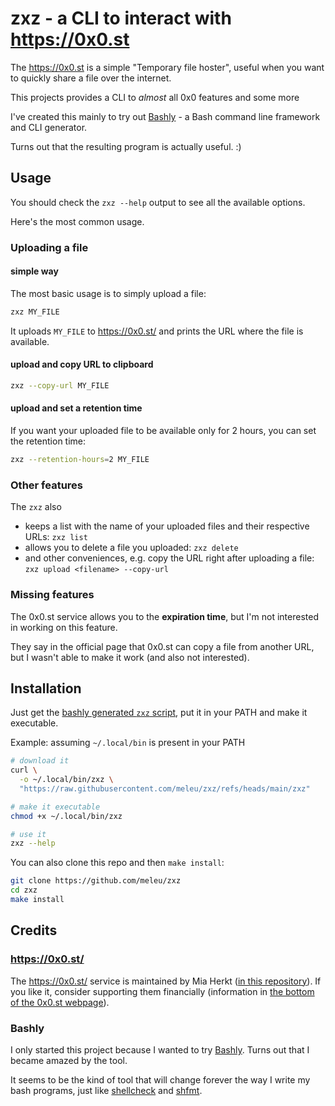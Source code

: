 # zxz - a CLI to interact with <https://0x0.st>

The <https://0x0.st> is a simple "Temporary file hoster", useful when you want to quickly share a file over the internet.

This projects provides a CLI to _almost_ all 0x0 features and some more

I've created this mainly to try out [Bashly](https://bashly.dannyb.co/) - a Bash command line framework and CLI generator.

Turns out that the resulting program is actually useful. :)

## Usage

You should check the `zxz --help` output to see all the available options.

Here's the most common usage.

### Uploading a file

#### simple way

The most basic usage is to simply upload a file:

```bash
zxz MY_FILE
```

It uploads `MY_FILE` to <https://0x0.st/> and prints the URL where the file is available.

#### upload and copy URL to clipboard

```bash
zxz --copy-url MY_FILE
```

#### upload and set a retention time

If you want your uploaded file to be available only for 2 hours, you can set the retention time:

```bash
zxz --retention-hours=2 MY_FILE 
```

### Other features

The `zxz` also

- keeps a list with the name of your uploaded files and their respective URLs: `zxz list`
- allows you to delete a file you uploaded: `zxz delete`
- and other conveniences, e.g. copy the URL right after uploading a file: `zxz upload <filename> --copy-url`

### Missing features

The 0x0.st service allows you to  the **expiration time**, but I'm not interested in working on this feature.

They say in the official page that 0x0.st can copy a file from another URL, but I wasn't able to make it work (and also not interested).

## Installation

Just get the [bashly generated `zxz` script](./zxz), put it in your PATH and make it executable.

Example: assuming `~/.local/bin` is present in your PATH

```bash
# download it
curl \
  -o ~/.local/bin/zxz \
  "https://raw.githubusercontent.com/meleu/zxz/refs/heads/main/zxz"

# make it executable
chmod +x ~/.local/bin/zxz

# use it
zxz --help
```

You can also clone this repo and then `make install`:

```bash
git clone https://github.com/meleu/zxz
cd zxz
make install
```

## Credits

### <https://0x0.st/>

The <https://0x0.st/> service is maintained by Mia Herkt ([in this repository](https://git.0x0.st/mia/0x0)). If you like it, consider supporting them financially (information in [the bottom of the 0x0.st webpage](https://0x0.st/)).

### Bashly

I only started this project because I wanted to try [Bashly](https://bashly.dannyb.co/). Turns out that I became amazed by the tool.

It seems to be the kind of tool that will change forever the way I write my bash programs, just like [shellcheck](https://github.com/koalaman/shellcheck) and [shfmt](https://github.com/mvdan/sh).
